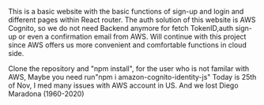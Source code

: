 This is a basic website with the basic functions of sign-up and login and different pages within React router.
The auth solution of this website is AWS Cognito, so we do not need Backend anymore for fetch TokenID,auth sign-up or even a confirmation email from AWS.
Will continue with this project since AWS offers us more convenient and comfortable functions in cloud side.

Clone the repository and "npm install", for the user who is not familar with AWS, Maybe you need run"npm i amazon-cognito-identity-js"
Today is 25th of Nov, I med many issues with AWS account in US.
And we lost Diego Maradona (1960-2020)


